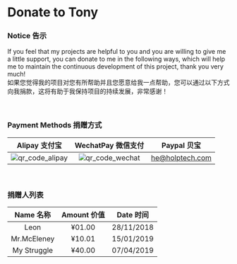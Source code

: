 # Donate to Tony

### Notice 告示
If you feel that my projects are helpful to you and you are willing to give me a little support, you can donate to me in the following ways, which will help me to maintain the continuous development of this project, thank you very much! 
<br/>
如果您觉得我的项目对您有所帮助并且您愿意给我一点帮助，您可以通过以下方式向我捐款，这将有助于我保持项目的持续发展，非常感谢！ 

<br/>

### Payment Methods 捐赠方式
| Alipay 支付宝 | WechatPay 微信支付 | Paypal 贝宝 |
| :--: | :--: | :--: |
| ![qr_code_alipay](https://static.ouorz.com/alipay.png) | ![qr_code_wechat](https://static.ouorz.com/wechatpay.png) | he@holptech.com |

<br/>

### 捐赠人列表
| Name 名称 | Amount 价值 | Date 时间 |
| :--: | :---: | :---: |
| Leon | ¥01.00 | 28/11/2018 |
| Mr.McEleney	| ¥10.01	| 15/01/2019 |
| My Struggle |	¥40.00	| 07/04/2019 |
